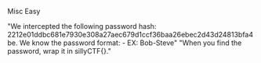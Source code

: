 Misc Easy

"We intercepted the following password hash: 2212e01ddbc681e7930e308a27aec679d1ccf36baa26ebec2d43d24813bfa4be. We know the password format: <minion name>-<Voice Actor First name> EX: Bob-Steve" "When you find the password, wrap it in sillyCTF{}."
